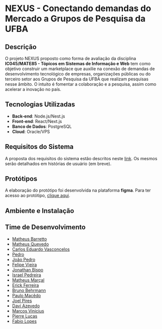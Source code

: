 # NEXUS - Conectando demandas do Mercado a Grupos de Pesquisa da UFBA

## Descrição

O projeto NEXUS proposto como forma de avaliação da disciplina **IC045/MATE85 - Tópicos em Sistemas de Informação e Web** tem como objetivo construir um marketplace que auxilie na conexão de demandas de desenvolvimento tecnológico de empresas, organizações públicas ou do terceiro setor aos Grupos de Pesquisa da UFBA que realizam pesquisas nesse âmbito. O intuito é fomentar a colaboração e a pesquisa, assim como acelerar a inovação no país.

## Tecnologias Utilizadas

- **Back-end**: Node.js/Nest.js
- **Front-end**: React/Next.js
- **Banco de Dados**: PostgreSQL
- **Cloud**: Oracle/VPS

## Requisitos do Sistema

A proposta dos requisitos do sistema estão descritos neste <a href="https://docs.google.com/document/d/1o_Z_rzxLml42aq2MRHTFWUXQBtmdDptPtkzB82JUlj4" target="_blank">link</a>.
Os mesmos serão detalhados em histórias de usuário (em breve).

## Protótipos

A elaboração do protótipo foi desenvolvida na plataforma **figma**. Para ter acesso ao protótipo, <a href="https://www.figma.com/design/U5N3RoAaeq6vumpVkFnAS5/Captador-Grupo-de-Pesquisa" target="_blank">clique aqui</a>.

## Ambiente e Instalação

## Time de Desenvolvimento

- [Matheus Barretto](https://github.com/mattd-silva22)
- [Matheus Quevedo](https://github.com/matheusquevedodev)
- [Carlos Eduardo Vasconcelos](https://github.com/EduardoVasconceloss)
- [Pedro](https://github.com/1pedro)
- [João Pedro](https://github.com/JhonPrFer)
- [Felipe Vieira](https://github.com/felipejrvieira)
- [Jonathan Bispo ](https://github.com/jonathanbisp)
- [Israel Pedreira](https://github.com/israelpedreira)
- [Matheus Marçal](https://github.com/zxmatheus)
- [Erick Ferreira](https://github.com/EFBN0)
- [Bruno Behrmann](https://github.com/BrunoBehrmann)
- [Paulo Macêdo](https://github.com/prmacedo)
- [Joel Pires](https://github.com/joel021)
- [Davi Azevedo](https://github.com/DvAzevedo)
- [Marcos Vinicius](https://github.com/mvcs08)
- [Pierre Lucas](https://github.com/erreip-m)
- [Fabio Lopes](https://github.com/flgomes94)

